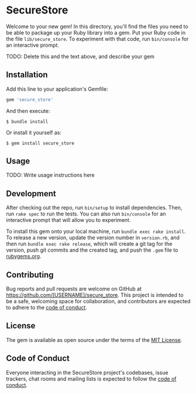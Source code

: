 # SecureStore

Welcome to your new gem! In this directory, you'll find the files you need to be able to package up your Ruby library into a gem. Put your Ruby code in the file `lib/secure_store`. To experiment with that code, run `bin/console` for an interactive prompt.

TODO: Delete this and the text above, and describe your gem

## Installation

Add this line to your application's Gemfile:

```ruby
gem 'secure_store'
```

And then execute:

    $ bundle install

Or install it yourself as:

    $ gem install secure_store

## Usage

TODO: Write usage instructions here

## Development

After checking out the repo, run `bin/setup` to install dependencies. Then, run `rake spec` to run the tests. You can also run `bin/console` for an interactive prompt that will allow you to experiment.

To install this gem onto your local machine, run `bundle exec rake install`. To release a new version, update the version number in `version.rb`, and then run `bundle exec rake release`, which will create a git tag for the version, push git commits and the created tag, and push the `.gem` file to [rubygems.org](https://rubygems.org).

## Contributing

Bug reports and pull requests are welcome on GitHub at https://github.com/[USERNAME]/secure_store. This project is intended to be a safe, welcoming space for collaboration, and contributors are expected to adhere to the [code of conduct](https://github.com/[USERNAME]/secure_store/blob/master/CODE_OF_CONDUCT.md).

## License

The gem is available as open source under the terms of the [MIT License](https://opensource.org/licenses/MIT).

## Code of Conduct

Everyone interacting in the SecureStore project's codebases, issue trackers, chat rooms and mailing lists is expected to follow the [code of conduct](https://github.com/[USERNAME]/secure_store/blob/master/CODE_OF_CONDUCT.md).
